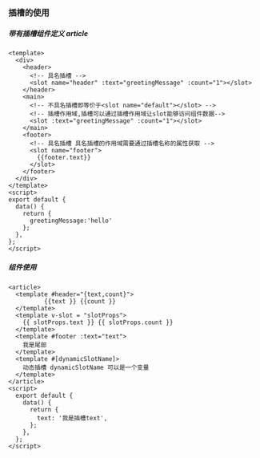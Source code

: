 ### 插槽的使用

##### 带有插槽组件定义 article
    <template>
      <div>
        <header>
          <!-- 具名插槽 -->
          <slot name="header" :text="greetingMessage" :count="1"></slot>
        </header>
        <main>
          <!-- 不具名插槽即等价于<slot name="default"></slot> -->
          <!-- 插槽作用域,插槽可以通过插槽作用域让slot能够访问组件数据-->
          <slot :text="greetingMessage" :count="1"></slot>
        </main>
        <footer>
          <!-- 具名插槽 具名插槽的作用域需要通过插槽名称的属性获取 -->
          <slot name="footer">
            {{footer.text}}
          </slot>
        </footer>
      </div>
    </template>
    <script>
    export default {
      data() {
        return {
          greetingMessage:'hello'
        };
      },
    };
    </script>

##### 组件使用

    <article>
      <template #header="{text,count}">
              {{text }} {{count }}
      </template>
      <template v-slot = "slotProps">
        {{ slotProps.text }} {{ slotProps.count }}
      </template>
      <template #footer :text="text">
        我是尾部
      </template>
      <template #[dynamicSlotName]>
        动态插槽 dynamicSlotName 可以是一个变量
      </template>
    </article>
    <script>
      export default {
        data() {
          return {
            text: '我是插槽text',
          };
        },
      };
    </script>
